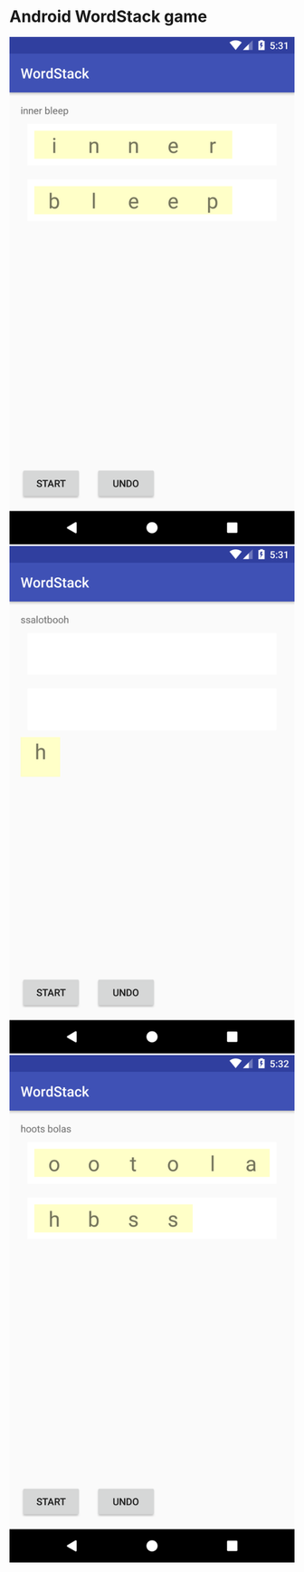# Android WordStack game 

![down](https://raw.githubusercontent.com/stabgan/Word-Stacks/master/screenshots/Screenshot_1563710502.png)
![down](https://raw.githubusercontent.com/stabgan/Word-Stacks/master/screenshots/Screenshot_1563710511.png)
![down](https://raw.githubusercontent.com/stabgan/Word-Stacks/master/screenshots/Screenshot_1563710528.png)
